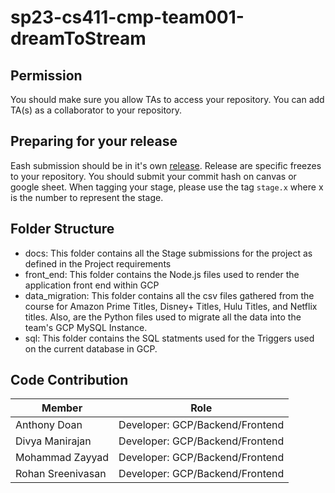 # sp23-cs411-cmp-team001-dreamToStream

## Permission
You should make sure you allow TAs to access your repository. You can add TA(s) as a collaborator to your repository.

## Preparing for your release
Eash submission should be in it's own [release](https://docs.github.com/en/repositories/releasing-projects-on-github/about-releases). Release are specific freezes to your repository. You should submit your commit hash on canvas or google sheet. When tagging your stage, please use the tag `stage.x` where x is the number to represent the stage.

## Folder Structure
- docs: This folder contains all the Stage submissions for the project as defined in the Project requirements
- front_end: This folder contains the Node.js files used to render the application front end within GCP
- data_migration: This folder contains all the csv files gathered from the course for Amazon Prime Titles, Disney+ Titles, Hulu Titles, and Netflix titles. Also, are the Python files used to migrate all the data into the team's GCP MySQL Instance.
- sql: This folder contains the SQL statments used for the Triggers used on the current database in GCP.

## Code Contribution
|        Member          |           Role         |
| ---------------------- | ---------------------- |
|      Anthony Doan      |      Developer: GCP/Backend/Frontend   |
|     Divya Manirajan    |      Developer: GCP/Backend/Frontend   |
|      Mohammad Zayyad   |      Developer: GCP/Backend/Frontend   |
|   Rohan Sreenivasan    |      Developer: GCP/Backend/Frontend   |

